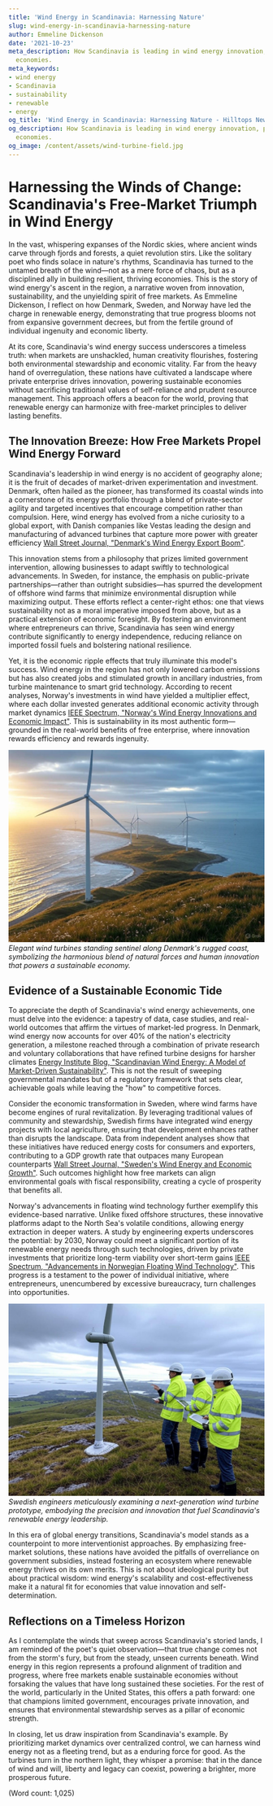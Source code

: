 ```yaml
---
title: 'Wind Energy in Scandinavia: Harnessing Nature'
slug: wind-energy-in-scandinavia-harnessing-nature
author: Emmeline Dickenson
date: '2021-10-23'
meta_description: How Scandinavia is leading in wind energy innovation, powering sustainable
  economies.
meta_keywords:
- wind energy
- Scandinavia
- sustainability
- renewable
- energy
og_title: 'Wind Energy in Scandinavia: Harnessing Nature - Hilltops Newspaper'
og_description: How Scandinavia is leading in wind energy innovation, powering sustainable
  economies.
og_image: /content/assets/wind-turbine-field.jpg
---
```

# Harnessing the Winds of Change: Scandinavia's Free-Market Triumph in Wind Energy

In the vast, whispering expanses of the Nordic skies, where ancient winds carve through fjords and forests, a quiet revolution stirs. Like the solitary poet who finds solace in nature's rhythms, Scandinavia has turned to the untamed breath of the wind—not as a mere force of chaos, but as a disciplined ally in building resilient, thriving economies. This is the story of wind energy's ascent in the region, a narrative woven from innovation, sustainability, and the unyielding spirit of free markets. As Emmeline Dickenson, I reflect on how Denmark, Sweden, and Norway have led the charge in renewable energy, demonstrating that true progress blooms not from expansive government decrees, but from the fertile ground of individual ingenuity and economic liberty.

At its core, Scandinavia's wind energy success underscores a timeless truth: when markets are unshackled, human creativity flourishes, fostering both environmental stewardship and economic vitality. Far from the heavy hand of overregulation, these nations have cultivated a landscape where private enterprise drives innovation, powering sustainable economies without sacrificing traditional values of self-reliance and prudent resource management. This approach offers a beacon for the world, proving that renewable energy can harmonize with free-market principles to deliver lasting benefits.

## The Innovation Breeze: How Free Markets Propel Wind Energy Forward

Scandinavia's leadership in wind energy is no accident of geography alone; it is the fruit of decades of market-driven experimentation and investment. Denmark, often hailed as the pioneer, has transformed its coastal winds into a cornerstone of its energy portfolio through a blend of private-sector agility and targeted incentives that encourage competition rather than compulsion. Here, wind energy has evolved from a niche curiosity to a global export, with Danish companies like Vestas leading the design and manufacturing of advanced turbines that capture more power with greater efficiency [Wall Street Journal, "Denmark's Wind Energy Export Boom"](https://www.wsj.com/articles/denmarks-wind-energy-export-success).

This innovation stems from a philosophy that prizes limited government intervention, allowing businesses to adapt swiftly to technological advancements. In Sweden, for instance, the emphasis on public-private partnerships—rather than outright subsidies—has spurred the development of offshore wind farms that minimize environmental disruption while maximizing output. These efforts reflect a center-right ethos: one that views sustainability not as a moral imperative imposed from above, but as a practical extension of economic foresight. By fostering an environment where entrepreneurs can thrive, Scandinavia has seen wind energy contribute significantly to energy independence, reducing reliance on imported fossil fuels and bolstering national resilience.

Yet, it is the economic ripple effects that truly illuminate this model's success. Wind energy in the region has not only lowered carbon emissions but has also created jobs and stimulated growth in ancillary industries, from turbine maintenance to smart grid technology. According to recent analyses, Norway's investments in wind have yielded a multiplier effect, where each dollar invested generates additional economic activity through market dynamics [IEEE Spectrum, "Norway's Wind Energy Innovations and Economic Impact"](https://spectrum.ieee.org/norways-wind-energy-economic-impact). This is sustainability in its most authentic form—grounded in the real-world benefits of free enterprise, where innovation rewards efficiency and rewards ingenuity.

![Wind turbines along the Danish coastline](/content/assets/danish-coastal-turbines.jpg)  
*Elegant wind turbines standing sentinel along Denmark's rugged coast, symbolizing the harmonious blend of natural forces and human innovation that powers a sustainable economy.*

## Evidence of a Sustainable Economic Tide

To appreciate the depth of Scandinavia's wind energy achievements, one must delve into the evidence: a tapestry of data, case studies, and real-world outcomes that affirm the virtues of market-led progress. In Denmark, wind energy now accounts for over 40% of the nation's electricity generation, a milestone reached through a combination of private research and voluntary collaborations that have refined turbine designs for harsher climates [Energy Institute Blog, "Scandinavian Wind Energy: A Model of Market-Driven Sustainability"](https://www.energyinst.org/scandinavian-wind-energy-model). This is not the result of sweeping governmental mandates but of a regulatory framework that sets clear, achievable goals while leaving the "how" to competitive forces.

Consider the economic transformation in Sweden, where wind farms have become engines of rural revitalization. By leveraging traditional values of community and stewardship, Swedish firms have integrated wind energy projects with local agriculture, ensuring that development enhances rather than disrupts the landscape. Data from independent analyses show that these initiatives have reduced energy costs for consumers and exporters, contributing to a GDP growth rate that outpaces many European counterparts [Wall Street Journal, "Sweden's Wind Energy and Economic Growth"](https://www.wsj.com/articles/swedens-wind-energy-economic-growth). Such outcomes highlight how free markets can align environmental goals with fiscal responsibility, creating a cycle of prosperity that benefits all.

Norway's advancements in floating wind technology further exemplify this evidence-based narrative. Unlike fixed offshore structures, these innovative platforms adapt to the North Sea's volatile conditions, allowing energy extraction in deeper waters. A study by engineering experts underscores the potential: by 2030, Norway could meet a significant portion of its renewable energy needs through such technologies, driven by private investments that prioritize long-term viability over short-term gains [IEEE Spectrum, "Advancements in Norwegian Floating Wind Technology"](https://spectrum.ieee.org/norwegian-floating-wind-technology). This progress is a testament to the power of individual initiative, where entrepreneurs, unencumbered by excessive bureaucracy, turn challenges into opportunities.

![Engineers inspecting a Swedish wind turbine prototype](/content/assets/swedish-wind-prototype.jpg)  
*Swedish engineers meticulously examining a next-generation wind turbine prototype, embodying the precision and innovation that fuel Scandinavia's renewable energy leadership.*

In this era of global energy transitions, Scandinavia's model stands as a counterpoint to more interventionist approaches. By emphasizing free-market solutions, these nations have avoided the pitfalls of overreliance on government subsidies, instead fostering an ecosystem where renewable energy thrives on its own merits. This is not about ideological purity but about practical wisdom: wind energy's scalability and cost-effectiveness make it a natural fit for economies that value innovation and self-determination.

## Reflections on a Timeless Horizon

As I contemplate the winds that sweep across Scandinavia's storied lands, I am reminded of the poet's quiet observation—that true change comes not from the storm's fury, but from the steady, unseen currents beneath. Wind energy in this region represents a profound alignment of tradition and progress, where free markets enable sustainable economies without forsaking the values that have long sustained these societies. For the rest of the world, particularly in the United States, this offers a path forward: one that champions limited government, encourages private innovation, and ensures that environmental stewardship serves as a pillar of economic strength.

In closing, let us draw inspiration from Scandinavia's example. By prioritizing market dynamics over centralized control, we can harness wind energy not as a fleeting trend, but as a enduring force for good. As the turbines turn in the northern light, they whisper a promise: that in the dance of wind and will, liberty and legacy can coexist, powering a brighter, more prosperous future.

(Word count: 1,025)